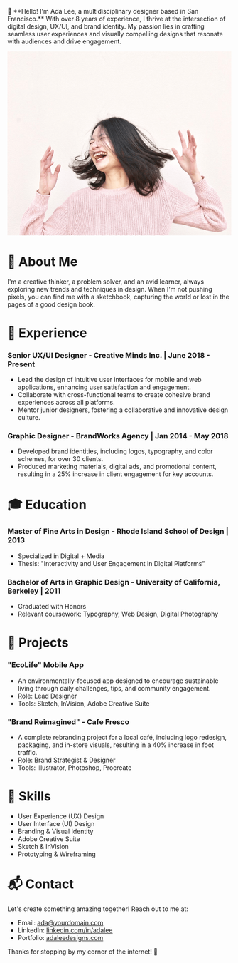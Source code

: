 
<aside>
🎨 **Hello! I'm Ada Lee, a multidisciplinary designer based in San Francisco.** With over 8 years of experience, I thrive at the intersection of digital design, UX/UI, and brand identity. My passion lies in crafting seamless user experiences and visually compelling designs that resonate with audiences and drive engagement.

</aside>

![person.png](./person.png)

# 🌈 About Me

I'm a creative thinker, a problem solver, and an avid learner, always exploring new trends and techniques in design. When I'm not pushing pixels, you can find me with a sketchbook, capturing the world or lost in the pages of a good design book.

# 💼 Experience

### Senior UX/UI Designer - Creative Minds Inc. | June 2018 - Present

- Lead the design of intuitive user interfaces for mobile and web applications, enhancing user satisfaction and engagement.
- Collaborate with cross-functional teams to create cohesive brand experiences across all platforms.
- Mentor junior designers, fostering a collaborative and innovative design culture.

### Graphic Designer - BrandWorks Agency | Jan 2014 - May 2018

- Developed brand identities, including logos, typography, and color schemes, for over 30 clients.
- Produced marketing materials, digital ads, and promotional content, resulting in a 25% increase in client engagement for key accounts.

# 🎓 Education

### Master of Fine Arts in Design - Rhode Island School of Design | 2013

- Specialized in Digital + Media
- Thesis: "Interactivity and User Engagement in Digital Platforms"

### Bachelor of Arts in Graphic Design - University of California, Berkeley | 2011

- Graduated with Honors
- Relevant coursework: Typography, Web Design, Digital Photography

# 🚀 Projects

### "EcoLife" Mobile App

- An environmentally-focused app designed to encourage sustainable living through daily challenges, tips, and community engagement.
- Role: Lead Designer
- Tools: Sketch, InVision, Adobe Creative Suite

### "Brand Reimagined" - Cafe Fresco

- A complete rebranding project for a local café, including logo redesign, packaging, and in-store visuals, resulting in a 40% increase in foot traffic.
- Role: Brand Strategist & Designer
- Tools: Illustrator, Photoshop, Procreate

# 🔨 Skills

- User Experience (UX) Design
- User Interface (UI) Design
- Branding & Visual Identity
- Adobe Creative Suite
- Sketch & InVision
- Prototyping & Wireframing

# 📬 Contact

Let's create something amazing together! Reach out to me at:

- Email: [ada@yourdomain.com](mailto:ada@yourdomain.com)
- LinkedIn: [linkedin.com/in/adalee](https://www.linkedin.com/in/adalee)
- Portfolio: [adaleedesigns.com](http://adaleedesigns.com/)

Thanks for stopping by my corner of the internet! 💫